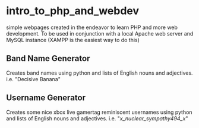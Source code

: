 # intro_to_php_and_webdev
simple webpages created in the endeavor to learn PHP and more web development. To be used in conjunction with a local Apache web server and MySQL instance (XAMPP is the easiest way to do this)

## Band Name Generator

Creates band names using python and lists of English nouns and adjectives. i.e. "Decisive Banana"

## Username Generator

Creates some nice xbox live gamertag reminiscent usernames using python and lists of English nouns and adjectives. i.e. "_x_nuclear_sympathy494_x_"
